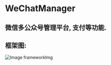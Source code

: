 # WeChatManager
## 微信多公众号管理平台, 支付等功能.
## 框架图:
![Image frameworkImg](https://raw.githubusercontent.com/cn-Gongfu/WeChatManager/master/DOC/%E5%BE%AE%E4%BF%A1%E5%A4%9A%E5%85%AC%E4%BC%97%E5%8F%B7%E7%AE%A1%E7%90%86%E6%A1%86%E6%9E%B6%E5%9B%BE.png)
